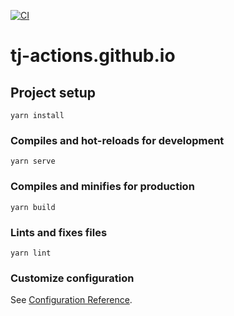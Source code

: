 [![CI](https://github.com/tj-actions/tj-actions.github.io/actions/workflows/test.yml/badge.svg)](https://github.com/tj-actions/tj-actions.github.io/actions/workflows/test.yml)

# tj-actions.github.io

## Project setup

    yarn install

### Compiles and hot-reloads for development

    yarn serve

### Compiles and minifies for production

    yarn build

### Lints and fixes files

    yarn lint

### Customize configuration

See [Configuration Reference](https://cli.vuejs.org/config/).
